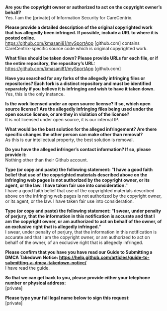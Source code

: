 **Are you the copyright owner or authorized to act on the copyright owner’s behalf?**  
Yes. I am the [private] of Information Security for CareCentrix.

**Please provide a detailed description of the original copyrighted work that has allegedly been infringed. If possible, include a URL to where it is posted online.**  
https://github.com/kmasani81/mySportApp [github.com] contains CareCentrix-specific source code which is original copyrighted work.

**What files should be taken down? Please provide URLs for each file, or if the entire repository, the repository’s URL:**  
https://github.com/kmasani81/mySportApp [github.com]

**Have you searched for any forks of the allegedly infringing files or repositories? Each fork is a distinct repository and must be identified separately if you believe it is infringing and wish to have it taken down.**  
Yes, this is the only instance.

**Is the work licensed under an open source license? If so, which open source license? Are the allegedly infringing files being used under the open source license, or are they in violation of the license?**  
It is not licensed under open source, it is our internal IP.

**What would be the best solution for the alleged infringement? Are there specific changes the other person can make other than removal?**  
As this is our intellectual property, the best solution is removal.

**Do you have the alleged infringer’s contact information? If so, please provide it:**  
Nothing other than their Github account.

**Type (or copy and paste) the following statement: "I have a good faith belief that use of the copyrighted materials described above on the infringing web pages is not authorized by the copyright owner, or its agent, or the law. I have taken fair use into consideration."**  
I have a good faith belief that use of the copyrighted materials described above on the infringing web pages is not authorized by the copyright owner, or its agent, or the law. I have taken fair use into consideration.

**Type (or copy and paste) the following statement: "I swear, under penalty of perjury, that the information in this notification is accurate and that I am the copyright owner, or am authorized to act on behalf of the owner, of an exclusive right that is allegedly infringed."**  
I swear, under penalty of perjury, that the information in this notification is accurate and that I am the copyright owner, or am authorized to act on behalf of the owner, of an exclusive right that is allegedly infringed.

**Please confirm that you have you have read our Guide to Submitting a DMCA Takedown Notice: https://help.github.com/articles/guide-to-submitting-a-dmca-takedown-notice/**  
I have read the guide.

**So that we can get back to you, please provide either your telephone number or physical address:**  
[private]

**Please type your full legal name below to sign this request:**  
[private]
